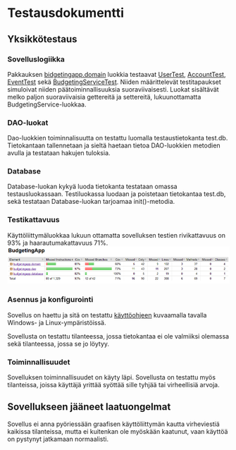 # Testausdokumentti


## Yksikkötestaus


### Sovelluslogiikka

Pakkauksen [bidgetingapp.domain](https://github.com/oonalampola/otm-harjoitustyo/tree/master/BudgetingApp/src/test/java/budgetinapp/domain) luokkia testaavat [UserTest](https://github.com/oonalampola/otm-harjoitustyo/tree/master/BudgetingApp/src/test/java/budgetinapp/domain/UserTest.java), [AccountTest](https://github.com/oonalampola/otm-harjoitustyo/tree/master/BudgetingApp/src/test/java/budgetinapp/domain/AccountTest.java),
[EventTest](https://github.com/oonalampola/otm-harjoitustyo/tree/master/BudgetingApp/src/test/java/budgetinapp/domain/EventTest.java) sekä [BudgetingServiceTest](https://github.com/oonalampola/otm-harjoitustyo/tree/master/BudgetingApp/src/test/java/budgetinapp/domain/BudgetingServiceTest.java). 
Niiden määrittelevät testitapaukset simuloivat niiden päätoiminnallisuuksia suoraviivaisesti. Luokat sisältävät melko paljon suoraviivaisia gettereitä ja settereitä, lukuunottamatta BudgetingService-luokkaa. 


### DAO-luokat

Dao-luokkien toiminnalisuutta on testattu luomalla testaustietokanta test.db. Tietokantaan tallennetaan ja sieltä haetaan tietoa DAO-luokkien metodien avulla ja testataan hakujen tuloksia.

### Database

Database-luokan kykyä luoda tietokanta testataan omassa testausluokassaan. Testiluokassa luodaan ja poistetaan tietokantaa test.db, sekä testataan Database-luokan tarjoamaa init()-metodia.

### Testikattavuus

Käyttöliittymäluokkaa lukuun ottamatta sovelluksen testien rivikattavuus on 93% ja haarautumakattavuus 71%.
<img src="https://github.com/oonalampola/otm-harjoitustyo/blob/master/dokumentointi/kuvat/testikattavuus.PNG">


### Asennus ja konfigurointi

Sovellus on haettu ja sitä on testattu [käyttöohjeen](https://github.com/oonalampola/otm-harjoitustyo/blob/master/dokumentointi/kayttoohje.md)  kuvaamalla tavalla Windows- ja Linux-ympäristöissä.

Sovellusta on testattu tilanteessa, jossa tietokantaa ei ole valmiiksi olemassa sekä tilanteessa, jossa se jo löytyy.

### Toiminnallisuudet

Sovelluksen toiminnallisuudet on käyty läpi. Sovellusta on testattu myös tilanteissa, joissa käyttäjä yrittää syöttää sille tyhjää tai virheellisiä arvoja.

## Sovellukseen jääneet laatuongelmat

Sovellus ei anna pyöriessään graafisen käyttöliittymän kautta virheviestiä kaikissa tilanteissa, mutta ei kuitenkan ole myöskään kaatunut, vaan käyttöä on pystynyt jatkamaan normaalisti.
